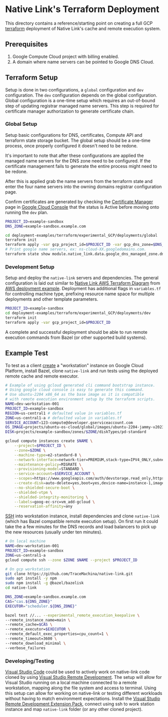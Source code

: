 # Native Link's Terraform Deployment
This directory contains a reference/starting point on creating a full GCP
[terraform](https://www.terraform.io/downloads) deployment of Native Link's
cache and remote execution system.

## Prerequisites

1. Google Compute Cloud project with billing enabled.
2. A domain where name servers can be pointed to Google DNS Cloud.

## Terraform Setup

Setup is done in two configurations, a `global` configuration and `dev`
configuration. The `dev` configuration depends on the global configuration.
Global configuration is a one-time setup which requires an out-of-bound step
of updating registrar managed name servers. This step is required for
certificate manager authorization to generate certificate chain.

### Global Setup

Setup basic configurations for DNS, certificates, Compute API and terraform
state storage bucket. The global setup should be a one-time process, once
properly configured it doesn't need to be redone.

It's important to note that after these configurations are applied the
managed name servers for the DNS zone need to be configured. If the certificate
management fails to generate the entire process might need to be redone.

After this is applied grab the name servers from the terraform state and enter
the four name servers into the owning domains registrar configuration page.

Confirm certificates are generated by checking the
[Certificate Manager](https://cloud.google.com/certificate-manager/docs/overview)
page in [Google Cloud Console](https://console.cloud.google.com) that the status
is Active before moving onto running the `dev` plan.

```sh
PROJECT_ID=example-sandbox
DNS_ZONE=example-sandbox.example.com

cd deployment-examples/terraform/experimental_GCP/deployments/global
terraform init
terraform apply -var gcp_project_id=$PROJECT_ID -var gcp_dns_zone=$DNS_ZONE
# Print google name servers, ex: ns-cloud-XX.googledomains.com.
terraform state show module.native_link.data.google_dns_managed_zone.dns_zone
```

### Development Setup

Setup and deploy the `native-link` servers and dependencies. The general
configuration is laid out similar to
[Native Link AWS Terraform Diagram](https://user-images.githubusercontent.com/1831202/176286845-ff683266-3f23-489c-b58a-3eda49e484be.png)
from
[AWS deployment example](https://github.com/TraceMachina/native-link/blob/main/deployment-examples/terraform/experimental_AWS/README.md).
Deployment has additional flags in `variables.tf` for controlling machine
type, prefixing resource name space for multiple deployments and other
template parameters.

```sh
PROJECT_ID=example-sandbox
cd deployment-examples/terraform/experimental_GCP/deployments/dev
terraform init
terraform apply -var gcp_project_id=$PROJECT_ID
```

A complete and successful deployment should be able to run remote execution
commands from Bazel (or other supported build systems).

## Example Test

To test as a client [create](https://cloud.google.com/sdk/gcloud/reference/compute/instances/create)
a "workstation" instance on Google Cloud Platform, install Bazel, clone
`native-link` and run tests using the deployed remote cache and remote executor.

```sh
# Example of using gcloud generated cli command bootstrap instance.
# Using google cloud console is easy to generate this command.
# Use ubuntu-2204 x86_64 as the base image as it is compatible
# with remote execution environment setup by the terraform scripts.
NAME=dev-workstation-001
PROJECT_ID=example-sandbox
REGION=us-central1 # defaulted value in variables.tf
ZONE=us-central1-a # defaulted value in variables.tf
SERVICE_ACCOUNT=123-compute@developer.gserviceaccount.com
OS_IMAGE=projects/ubuntu-os-cloud/global/images/ubuntu-2204-jammy-v20231201
DISK=projects/example-sandbox/zones/$ZONE/diskTypes/pd-standard

gcloud compute instances create $NAME \
    --project=$PROJECT_ID \
    --zone=$ZONE \
    --machine-type=e2-standard-8 \
    --network-interface=network-tier=PREMIUM,stack-type=IPV4_ONLY,subnet=default \
    --maintenance-policy=MIGRATE \
    --provisioning-model=STANDARD \
    --service-account=$SERVICE_ACCOUNT \
    --scopes=https://www.googleapis.com/auth/devstorage.read_only,https://www.googleapis.com/auth/logging.write,https://www.googleapis.com/auth/monitoring.write,https://www.googleapis.com/auth/servicecontrol,https://www.googleapis.com/auth/service.management.readonly,https://www.googleapis.com/auth/trace.append \
    --create-disk=auto-delete=yes,boot=yes,device-name=instance-1,image=${OS_IMAGE},mode=rw,size=30,type=$DISK \
    --no-shielded-secure-boot \
    --shielded-vtpm \
    --shielded-integrity-monitoring \
    --labels=goog-ec-src=vm_add-gcloud \
    --reservation-affinity=any
```

[SSH](https://cloud.google.com/sdk/gcloud/reference/compute/ssh) into workstation
instance, install dependencies and clone `native-link` (which has Bazel compatible remote execution setup). On first run it could take the a few minutes for the DNS records
and load balancers to pick up the new resources (usually under ten minutes).

```sh
# On local machine
NAME=dev-workstation-001
PROJECT_ID=example-sandbox
ZONE=us-central1-a
gcloud compute ssh --zone $ZONE $NAME --project $PROJECT_ID

# On gcp workstation
git clone https://github.com/TraceMachina/native-link.git
sudo apt install -y npm
sudo npm install -g @bazel/bazelisk
cd native-link

DNS_ZONE=example-sandbox.example.com
CAS="cas.${DNS_ZONE}"
EXECUTOR="scheduler.${DNS_ZONE}"

bazel test //... --experimental_remote_execution_keepalive \
--remote_instance_name=main \
--remote_cache=$CAS \
--remote_executor=$EXECUTOR \
--remote_default_exec_properties=cpu_count=1 \
--remote_timeout=3600 \
--remote_download_minimal \
--verbose_failures
```

### Developing/Testing

[Visual Studio Code](https://code.visualstudio.com/) could be used to actively
work on native-link code cloned by using
[Visual Studio Remote Development](https://code.visualstudio.com/docs/remote/remote-overview).
The setup will allow for Visual Studio running on a local machine connected to
a remote workstation, mapping along the file system and access to terminal.
Using this setup can allow for working on native-link or testing different
workloads without having to match environment expectations. Install the
[Visual Studio Remote Development Extension Pack](https://marketplace.visualstudio.com/items?itemName=ms-vscode-remote.vscode-remote-extensionpack),
connect using ssh to work station instance and map `native-link` folder
(or any other cloned project).
